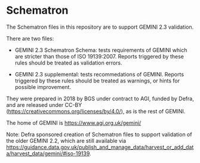 # Schematron
The Schematron files in this repository are to support GEMINI 2.3 validation.

There are two files:
* GEMINI 2.3 Schematron Schema: tests requirements of GEMINI which are stricter than those of ISO 19139:2007. Reports triggered by these rules should be treated as validation errors.

* GEMINI 2.3 supplemental: tests recommedations of GEMINI. Reports triggered by these rules should be treated as warnings, or hints for possible improvement.

They were prepared in 2018 by BGS under contract to AGI, funded by Defra, and are released under CC-BY (https://creativecommons.org/licenses/by/4.0/), as is the rest of GEMINI.

The home of GEMINI is https://www.agi.org.uk/gemini/

Note: Defra sponsored creation of Schematron files to support validation of the older GEMINI 2.2, which are still available via https://guidance.data.gov.uk/publish_and_manage_data/harvest_or_add_data/harvest_data/gemini/#iso-19139.
